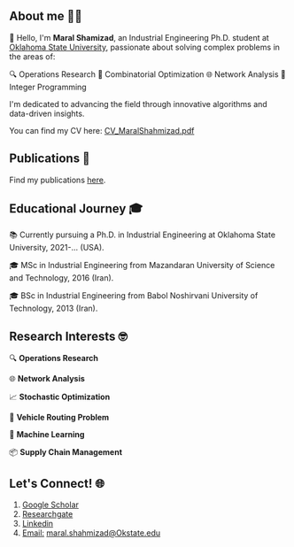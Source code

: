 ## About me 👩‍🔬
👋 Hello, I'm **Maral Shamizad**, an Industrial Engineering Ph.D. student at  [Oklahoma State University](https://go.okstate.edu/), passionate about solving complex problems in the areas of:

🔍 Operations Research
🎲 Combinatorial Optimization
🌐 Network Analysis
🧮 Integer Programming

I'm dedicated to advancing the field through innovative algorithms and data-driven insights.

You can find my CV here: [CV_MaralShahmizad.pdf](https://github.com/maralshahmizad/CV/blob/b5bcccd013f97037117f803531c8e3318cfefd24/CV_Maral.pdf)


## Publications 📖
Find my publications [here](https://scholar.google.com/citations?hl=en&user=EetymRMAAAAJ).

## Educational Journey 🎓

📚 Currently pursuing a Ph.D. in Industrial Engineering at Oklahoma State University, 2021-... (USA).

🎓 MSc in Industrial Engineering from Mazandaran University of Science and Technology, 2016 (Iran).

🎓 BSc in Industrial Engineering from Babol Noshirvani University of Technology, 2013 (Iran).

## Research Interests 🤓
🔍 **Operations Research**

🌐 **Network Analysis**

📈 **Stochastic Optimization**

🚚 **Vehicle Routing Problem**

🤖 **Machine Learning**

📦 **Supply Chain Management**

## Let's Connect! 🌐
1. [Google Scholar](https://scholar.google.com/citations?hl=en&user=EetymRMAAAAJ)
2. [Researchgate](https://www.researchgate.net/profile/Maral-Shahmizad)
3. [Linkedin](https://www.linkedin.com/in/maral-shahmizad-8b9a9b19b/)
4. [Email:]() maral.shahmizad@Okstate.edu
